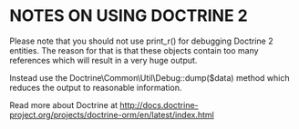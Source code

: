NOTES ON USING DOCTRINE 2
=========================

Please note that you should not use print_r() for debugging Doctrine 2 entities.
The reason for that is that these objects contain too many references which will
result in a very huge output.

Instead use the Doctrine\Common\Util\Debug::dump($data) method which reduces
the output to reasonable information.

Read more about Doctrine at http://docs.doctrine-project.org/projects/doctrine-orm/en/latest/index.html
